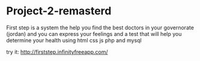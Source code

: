 # Project-2-remasterd

First step is a system the help you find the best doctors in your governorate (jordan) and you can express your feelings and a test that will help you determine your health using html css js php and mysql

try it:
http://firststep.infinityfreeapp.com/
